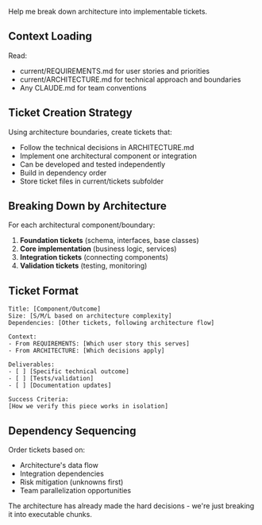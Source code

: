 Help me break down architecture into implementable tickets.

## Context Loading

Read:

- current/REQUIREMENTS.md for user stories and priorities
- current/ARCHITECTURE.md for technical approach and boundaries
- Any CLAUDE.md for team conventions

## Ticket Creation Strategy

Using architecture boundaries, create tickets that:

- Follow the technical decisions in ARCHITECTURE.md
- Implement one architectural component or integration
- Can be developed and tested independently
- Build in dependency order
- Store ticket files in current/tickets subfolder

## Breaking Down by Architecture

For each architectural component/boundary:

1. **Foundation tickets** (schema, interfaces, base classes)
2. **Core implementation** (business logic, services)
3. **Integration tickets** (connecting components)
4. **Validation tickets** (testing, monitoring)

## Ticket Format

```
Title: [Component/Outcome]
Size: [S/M/L based on architecture complexity]
Dependencies: [Other tickets, following architecture flow]

Context:
- From REQUIREMENTS: [Which user story this serves]
- From ARCHITECTURE: [Which decisions apply]

Deliverables:
- [ ] [Specific technical outcome]
- [ ] [Tests/validation]
- [ ] [Documentation updates]

Success Criteria:
[How we verify this piece works in isolation]
```

## Dependency Sequencing

Order tickets based on:

- Architecture's data flow
- Integration dependencies
- Risk mitigation (unknowns first)
- Team parallelization opportunities

The architecture has already made the hard decisions - we're just breaking it into executable chunks.
